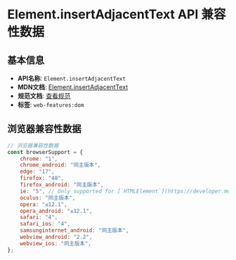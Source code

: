 # Element.insertAdjacentText API 兼容性数据

## 基本信息

- **API名称**: `Element.insertAdjacentText`
- **MDN文档**: [Element.insertAdjacentText](https://developer.mozilla.org/docs/Web/API/Element/insertAdjacentText)
- **规范文档**: [查看规范](https://dom.spec.whatwg.org/#dom-element-insertadjacenttext)
- **标签**: `web-features:dom`

## 浏览器兼容性数据

```javascript
// 浏览器兼容性数据
const browserSupport = {
    chrome: "1",
    chrome_android: "同主版本",
    edge: "17",
    firefox: "48",
    firefox_android: "同主版本",
    ie: "5", // Only supported for [`HTMLElement`](https://developer.mozilla.org/docs/Web/API/HTMLElement), not all ...,
    oculus: "同主版本",
    opera: "≤12.1",
    opera_android: "≤12.1",
    safari: "4",
    safari_ios: "4",
    samsunginternet_android: "同主版本",
    webview_android: "2.2",
    webview_ios: "同主版本",
};

```

